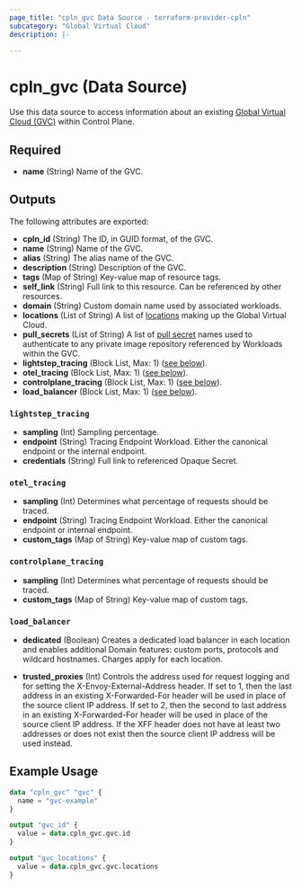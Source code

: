```yaml
---
page_title: "cpln_gvc Data Source - terraform-provider-cpln"
subcategory: "Global Virtual Cloud"
description: |-
  
---
```

# cpln_gvc (Data Source)

Use this data source to access information about an existing [Global Virtual Cloud (GVC)](https://docs.controlplane.com/reference/gvc) within Control Plane. 

## Required

- **name** (String) Name of the GVC.

## Outputs

The following attributes are exported:

- **cpln_id** (String) The ID, in GUID format, of the GVC.
- **name** (String) Name of the GVC.
- **alias** (String) The alias name of the GVC.
- **description** (String) Description of the GVC.
- **tags** (Map of String) Key-value map of resource tags.
- **self_link** (String) Full link to this resource. Can be referenced by other resources.
- **domain** (String) Custom domain name used by associated workloads.
- **locations** (List of String) A list of [locations](https://docs.controlplane.com/reference/location#current) making up the Global Virtual Cloud.
- **pull_secrets** (List of String) A list of [pull secret](https://docs.controlplane.com/reference/gvc#pull-secrets) names used to authenticate to any private image repository referenced by Workloads within the GVC.
- **lightstep_tracing** (Block List, Max: 1) ([see below](#nestedblock--lightstep_tracing)).
- **otel_tracing** (Block List, Max: 1) ([see below](#nestedblock--otel_tracing)).
- **controlplane_tracing** (Block List, Max: 1) ([see below](#nestedblock--controlplane_tracing)).
- **load_balancer** (Block List, Max: 1) ([see below](#nestedblock--load_balancer)).

<a id="nestedblock--lightstep_tracing"></a>

### `lightstep_tracing`

- **sampling** (Int) Sampling percentage.
- **endpoint** (String) Tracing Endpoint Workload. Either the canonical endpoint or the internal endpoint.
- **credentials** (String) Full link to referenced Opaque Secret.

<a id="nestedblock--otel_tracing"></a>

### `otel_tracing`

- **sampling** (Int) Determines what percentage of requests should be traced.
- **endpoint** (String) Tracing Endpoint Workload. Either the canonical endpoint or internal endpoint.
- **custom_tags** (Map of String) Key-value map of custom tags.

<a id="nestedblock--controlplane_tracing"></a>

### `controlplane_tracing`

- **sampling** (Int) Determines what percentage of requests should be traced.
- **custom_tags** (Map of String) Key-value map of custom tags.

<a id="nestedblock--load_balancer"></a>

### `load_balancer`

- **dedicated** (Boolean) Creates a dedicated load balancer in each location and enables additional Domain features: custom ports, protocols and wildcard hostnames. Charges apply for each location.

- **trusted_proxies** (Int) Controls the address used for request logging and for setting the X-Envoy-External-Address header. If set to 1, then the last address in an existing X-Forwarded-For header will be used in place of the source client IP address. If set to 2, then the second to last address in an existing X-Forwarded-For header will be used in place of the source client IP address. If the XFF header does not have at least two addresses or does not exist then the source client IP address will be used instead.

## Example Usage

```terraform
data "cpln_gvc" "gvc" {
  name = "gvc-example"
}

output "gvc_id" {
  value = data.cpln_gvc.gvc.id
}

output "gvc_locations" {
  value = data.cpln_gvc.gvc.locations
}
```